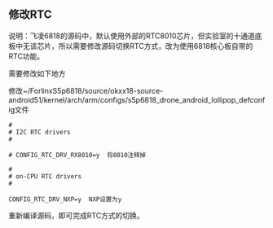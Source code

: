 ## 修改RTC

说明：飞凌6818的源码中，默认使用外部的RTC8010芯片，但实验室的十通道底板中无该芯片，所以需要修改源码切换RTC方式，改为使用6818核心板自带的RTC功能。



需要修改如下地方

修改~/ForlinxS5p6818/source/okxx18-source-android51/kernel/arch/arm/configs/s5p6818_drone_android_lollipop_defconfig文件

```
#
# I2C RTC drivers
#

# CONFIG_RTC_DRV_RX8010=y  将8010注释掉
```

```
#
# on-CPU RTC drivers
#

CONFIG_RTC_DRV_NXP=y  NXP设置为y
```

重新编译源码，即可完成RTC方式的切换。
